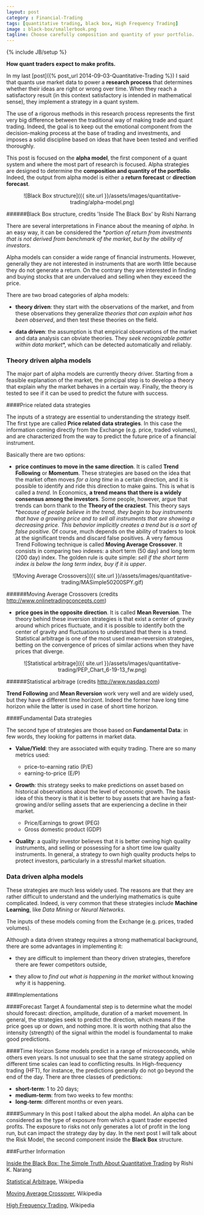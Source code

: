 ```yaml
---
layout: post
category : Financial-Trading
tags: [quantitative trading, black box, High Frequency Trading]
image : black-box/smallerbook.png
tagline: Choose carefully composition and quantity of your portfolio.
---
```

{% include JB/setup %}

**How quant traders expect to make profits.**

<!--more-->

In my last [post]({% post_url 2014-09-03-Quantitative-Trading %}) I said that quants use market data to power a **research process** that determines whether their ideas are right or wrong over time.
When they reach a satisfactory result (in this context satisfactory is intended in mathematical sense), they implement a strategy in a quant system.

The use of a rigorous methods in this research process represents the first very big difference between the traditional way of making trade and quant trading.
Indeed, the goal is to keep out the emotional component from the decision-making process at the base of trading and investments, and imposes a solid discipline based on ideas that have been tested and verified thoroughly.

This post is focused on the **alpha model**,  the first component of a quant system and where the most part of research is focused.
Alpha strategies are designed to determine the **composition and quantity of the portfolio**. Indeed, the output from alpha model is either a **return forecast** or **direction forecast**.

<div style="text-align:center" markdown="1">
![Black Box structure]({{ site.url }}/assets/images/quantitative-trading/alpha-model.png)
</div>

######Black Box structure, credits 'Inside The Black Box' by Rishi Narrang

There are several interpretations in Finance about the meaning of *alpha*. In an easy way, it can be considered the **portion of return from investments that is not derived from benchmark of the market, but by the ability of investors*.

Alpha models can consider a wide range of financial instruments. However, generally they are not interested in instruments that are worth little because they do not generate a return. On the contrary they are interested in finding and buying stocks that are undervalued and selling when they exceed the price.

There are two broad categories of alpha models:

- **theory driven**: they start with the observations of the market, and from these observations they generalize *theories that can explain what has been observed*, and then test these theories on the field. 
 
- **data driven**: the assumption is that empirical observations of the market and data analysis can obviate theories. They *seek recognizable patter within data market**, which can be detected automatically and reliably. 

### Theory driven alpha models
The major part of alpha models are currently theory driver. Starting from a feasible explanation of the market, the principal step is to develop a theory that explain why the market behaves in a certain way. Finally, the theory is tested to see if it can be used to predict the future with success.


####Price related data strategies

The inputs of a strategy are essential to understanding the strategy itself.
The first type are called **Price related data strategies**. In this case the information coming directly from the Exchange (e.g. price, traded volumes), and are characterized from the way to predict the future price of a financial instrument.

Basically there are two options:

- **price continues to move in the same direction**. It is called **Trend Following** or **Momentum**. These strategies are based on the idea that the market often moves *for a long time* in a certain direction, and it is possible to identify and ride this direction to make gains. This is what is called a *trend*. In Economics, **a trend means that there is a widely consensus among the investors**. Some people, however, argue that trends can born thank to the **Theory of the craziest**.  This theory says **because of people believe in the trend, they begin to buy instruments that have a growing price and to sell all instruments that are showing a decreasing price. This behavior implicitly creates a trend but is a sort of false positive*. Of course, much depends on the ability of traders to look at the significant trends and discard false positives. A very famous Trend Following technique is called **Moving Average Crossover**. It consists in comparing two indexes: a short term (50 day) and long term (200 day) index. The golden rule is quite simple: *sell if the short term index is below the long term index, buy if it is upper*.

<div style="text-align:center" markdown="1">
![Moving Average Crossovers]({{ site.url }}/assets/images/quantitative-trading/MASimple50200SPY.gif)
</div>

######Moving Average Crossovers (credits http://www.onlinetradingconcepts.com)

- **price goes in the opposite direction**. It is called **Mean Reversion**. The theory behind these inversion strategies is that exist a center of gravity around which prices fluctuate, and it is possible to identify both the center of gravity and fluctuations to understand that there is a trend. Statistical arbitrage is one of the most used mean-reversion strategies, betting on the convergence of prices of similar actions when they have prices that diverge.


<div style="text-align:center" markdown="1">
![Statistical arbitrage]({{ site.url }}/assets/images/quantitative-trading/PEP_Chart_6-19-13_fw.png)
</div>

######Statistical arbitrage (credits http://www.nasdaq.com)


**Trend Following** and **Mean Reversion** work very well and are widely used, but they have a different time horizont. Indeed the former have long time horizon while the latter is used in case of short time horizon. 

####Fundamental Data strategies

The second type of strategies are those based on **Fundamental Data**: in few words, they looking for patterns in market data. 

- **Value/Yield**: they are associated with equity trading. There are so many metrics used: 
	- price-to-earning ratio (P/E)
	- earning-to-price (E/P)


- **Growth**: this strategy seeks to make predictions on asset based on historical observations about the level of economic growth. The basis idea of this theory is that it is better to buy assets that are having a fast-growing and/or selling assets that are experiencing a decline in their market. 
	- Price/Earnings to growt (PEG) 
	- Gross domestic product (GDP) 


- **Quality**: a quality investor believes that it is better owning high quality instruments, and selling or possessing for a short time low quality instruments. 
In general, a strategy to own high quality products helps to protect investors, particularly in a stressful market situation.

### Data driven alpha models
These strategies are much less widely used. The reasons are that they are rather difficult to understand and the underlying mathematics is quite complicated.
Indeed, is very common that these strategies include **Machine Learning**, like *Data Mining* or *Neural Networks*.

The inputs of these models coming from the Exchange (e.g. prices, traded volumes).

Although a data driven strategy requires a strong mathematical background, there are some advantages in implementing it:

- they are difficult to implement than theory driven strategies, therefore there are fewer competitors outside,

- they allow to *find out what is happening in the market* without knowing *why* it is happening.


###Implementations

####Forecast Target
A foundamental step is to determine what the model should forecast: direction, amplitude, duration of a market movement. In general, the strategies seek to predict the direction, which means if the price goes up or down, and nothing more. It is worth nothing that also the intensity (strength) of the signal within the model is foundamental to make good predictions.

####Time Horizon
Some models predict in a range of microseconds, while others even years. Is not unusual to see that the same strategy applied on different time scales can lead to conflicting results. In High-frequency trading (HFT), for instance, the predictions generally do not go beyond the end of the day. There are three classes of predictions:

- **short-term**: 1 to 20 days;
- **medium-term**: from two weeks to few months:
- **long-term**: different months or even years.


####Summary
In this post I talked about the alpha model. An alpha can be considered as the type of exposure from which a quant trader expected profits. The exposure to risks not only generates a lot of profit in the long run, but can impact the strategy day by day. In the next post I will talk about the Risk Model, the second component inside the **Black Box** structure.

###Further Information

[Inside the Black Box: The Simple Truth About Quantitative Trading](http://www.amazon.com/Inside-Black-Box-Quantitative-Trading/dp/1480590061) by Rishi K. Narang

[Statistical Arbitrage](http://en.wikipedia.org/wiki/Statistical_arbitrage), Wikipedia

[Moving Average Crossover](http://en.wikipedia.org/wiki/Moving_average_crossover), Wikipedia

[High Frequency Trading](http://en.wikipedia.org/wiki/High-frequency_trading), Wikipedia




